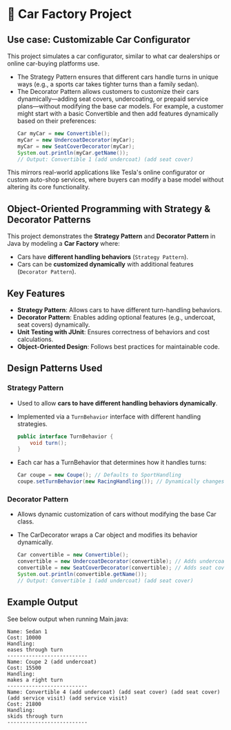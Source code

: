 # 🚗 Car Factory Project  

## Use case: Customizable Car Configurator

This project simulates a car configurator, similar to what car dealerships or online car-buying platforms use.

- The Strategy Pattern ensures that different cars handle turns in unique ways (e.g., a sports car takes tighter turns than a family sedan).
- The Decorator Pattern allows customers to customize their cars dynamically—adding seat covers, undercoating, or prepaid service plans—without modifying the base car models.
For example, a customer might start with a basic Convertible and then add features dynamically based on their preferences:
    ```java
    Car myCar = new Convertible();
    myCar = new UndercoatDecorator(myCar);
    myCar = new SeatCoverDecorator(myCar);
    System.out.println(myCar.getName()); 
    // Output: Convertible 1 (add undercoat) (add seat cover)
    ```
This mirrors real-world applications like Tesla's online configurator or custom auto-shop services, where buyers can modify a base model without altering its core functionality.

## Object-Oriented Programming with Strategy & Decorator Patterns  

This project demonstrates the **Strategy Pattern** and **Decorator Pattern** in Java by modeling a **Car Factory** where:  
- Cars have **different handling behaviors** (`Strategy Pattern`).  
- Cars can be **customized dynamically** with additional features (`Decorator Pattern`).  

## Key Features  
- **Strategy Pattern**: Allows cars to have different turn-handling behaviors.  
- **Decorator Pattern**: Enables adding optional features (e.g., undercoat, seat covers) dynamically.  
- **Unit Testing with JUnit**: Ensures correctness of behaviors and cost calculations.  
- **Object-Oriented Design**: Follows best practices for maintainable code.  

## Design Patterns Used  

### **Strategy Pattern**  
- Used to allow **cars to have different handling behaviors dynamically**.  
- Implemented via a `TurnBehavior` interface with different handling strategies.  

    ```java
    public interface TurnBehavior {
        void turn();
    }
    ```

- Each car has a TurnBehavior that determines how it handles turns:
    ```java
    Car coupe = new Coupe(); // Defaults to SportHandling
    coupe.setTurnBehavior(new RacingHandling()); // Dynamically changes handling
    ```

### Decorator Pattern
- Allows dynamic customization of cars without modifying the base Car class.
- The CarDecorator wraps a Car object and modifies its behavior dynamically.

    ```java
    Car convertible = new Convertible();
    convertible = new UndercoatDecorator(convertible); // Adds undercoat
    convertible = new SeatCoverDecorator(convertible); // Adds seat covers
    System.out.println(convertible.getName()); 
    // Output: Convertible 1 (add undercoat) (add seat cover)
    ```

## Example Output
See below output when running Main.java:

``` pgsql
Name: Sedan 1
Cost: 10000
Handling: 
eases through turn
--------------------------
Name: Coupe 2 (add undercoat)
Cost: 15500
Handling: 
makes a right turn
--------------------------
Name: Convertible 4 (add undercoat) (add seat cover) (add seat cover) (add service visit) (add service visit)
Cost: 21800
Handling: 
skids through turn
--------------------------
```